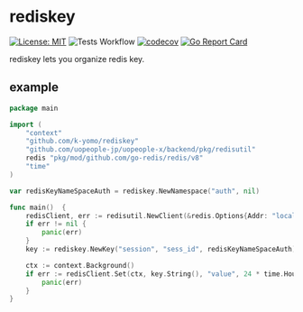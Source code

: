 # rediskey

[![License: MIT](https://img.shields.io/badge/License-MIT-blue.svg)](./LICENSE)
![Tests Workflow](https://github.com/k-yomo/rediskey/workflows/Tests/badge.svg)
[![codecov](https://codecov.io/gh/k-yomo/rediskey/branch/main/graph/badge.svg)](https://codecov.io/gh/k-yomo/rediskey)
[![Go Report Card](https://goreportcard.com/badge/k-yomo/rediskey)](https://goreportcard.com/report/k-yomo/rediskey)

rediskey lets you organize redis key.

## example
```go
package main

import (
	"context"
	"github.com/k-yomo/rediskey"
	"github.com/uopeople-jp/uopeople-x/backend/pkg/redisutil"
	redis "pkg/mod/github.com/go-redis/redis/v8"
	"time"
)

var redisKeyNameSpaceAuth = rediskey.NewNamespace("auth", nil)

func main()  {
	redisClient, err := redisutil.NewClient(&redis.Options{Addr: "localhost:6379"})
	if err != nil {
		panic(err)
	}
	key := rediskey.NewKey("session", "sess_id", redisKeyNameSpaceAuth)

	ctx := context.Background()
	if err := redisClient.Set(ctx, key.String(), "value", 24 * time.Hour).Err(); err != nil {
		panic(err)
	}
}

```